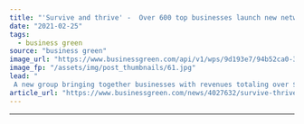 ```yaml
---
title: "'Survive and thrive' -  Over 600 top businesses launch new network in bid to bolster climate resilience"
date: "2021-02-25"
tags: 
  - business green
source: "business green"
image_url: "https://www.businessgreen.com/api/v1/wps/9d193e7/94b52ca0-35d7-4cee-b63a-fa3fbd9612d2/3/iStock-1279359526-185x114.jpg"
image_fp: "/assets/img/post_thumbnails/61.jpg"
lead: "
 A new group bringing together businesses with revenues totaling over $3tr and around 10 million employees has pledged to work to build resilience to the climate crisis and other potential economic shocks ..."
article_url: "https://www.businessgreen.com/news/4027632/survive-thrive-600-businesses-launch-network-bid-bolster-climate-resilience"
---
```


---

